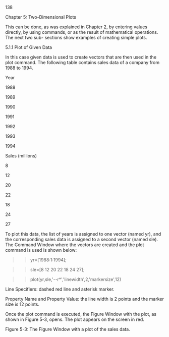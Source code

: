 138

Chapter 5: Two-Dimensional Plots

This can be done, as was explained in Chapter 2, by entering values directly, by
using commands, or as the result of mathematical operations. The next two sub-
sections show examples of creating simple plots.

5.1.1 Plot of Given Data

In this case given data is used to create vectors that are then used in the plot
command. The following table contains sales data of a company from 1988 to
1994.

Year

1988

1989

1990

1991

1992

1993

1994

Sales
 (millions)

8

12

20

22

18

24

27

To plot this data, the list of years is assigned to one vector (named yr), and
the corresponding sales data is assigned to a second vector (named sle). The
Command  Window  where  the  vectors  are  created  and  the  plot  command  is
used is shown below:

>> yr=[1988:1:1994];

>> sle=[8  12  20  22  18  24  27];

>> plot(yr,sle,'--r*','linewidth',2,'markersize',12)

>>

Line Specifiers:
dashed red line and
asterisk marker.

Property Name and Property Value:
the line width is 2 points and the
marker size is 12 points.

Once  the  plot  command  is  executed,  the  Figure  Window  with  the  plot,  as
shown in Figure 5-3, opens. The plot appears on the screen in red.

Figure 5-3: The Figure Window with a plot of the sales data.

